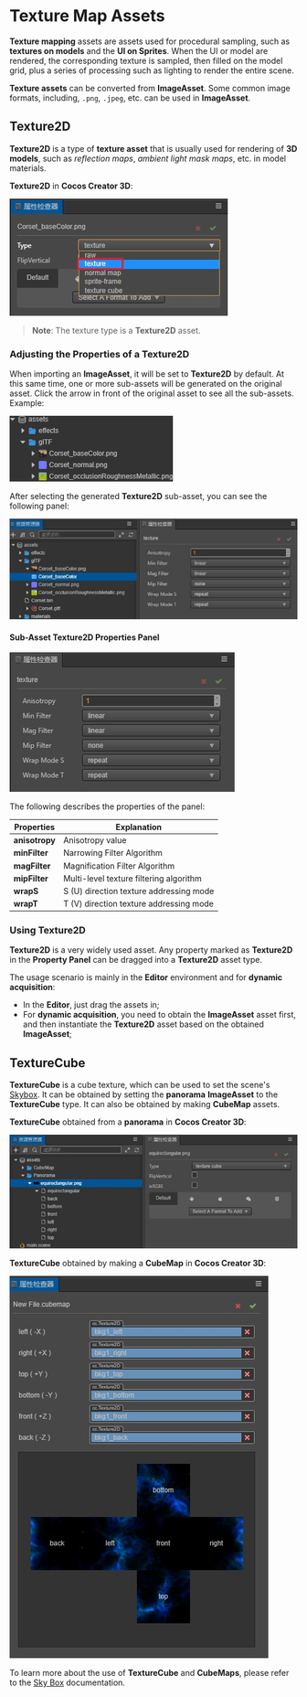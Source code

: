 # Texture Map Assets

**Texture mapping** assets are assets used for procedural sampling, such as **textures on models** and the **UI on Sprites**. When the UI or model are rendered, the corresponding texture is sampled, then filled on the model grid, plus a series of processing such as lighting to render the entire scene.

__Texture assets__ can be converted from __ImageAsset__. Some common image formats, including,  `.png`, `.jpeg`, etc. can be used in __ImageAsset__.

## Texture2D

__Texture2D__ is a type of __texture asset__ that is usually used for rendering of __3D models__, such as *reflection maps*, *ambient light mask maps*, etc. in model materials.

__Texture2D__ in __Cocos Creator 3D__:

![Texture2D](texture/Texture2D.jpg)

> **Note**: The texture type is a **Texture2D** asset.

### Adjusting the Properties of a Texture2D

When importing an __ImageAsset__, it will be set to __Texture2D__ by default. At this same time, one or more sub-assets will be generated on the original asset. Click the arrow in front of the original asset to see all the sub-assets. Example: 

![View Sub-assets](texture/SubAssets.gif)

After selecting the generated __Texture2D__ sub-asset, you can see the following panel:

![Texture2D sub-asset](texture/Texture2DPanel.jpg)

#### Sub-Asset Texture2D Properties Panel

![Texture2D Property Panel](texture/Texture2DDetail.jpg)

The following describes the properties of the panel:

| Properties | Explanation |
| --- | --- |
| **anisotropy** | Anisotropy value |
| **minFilter** | Narrowing Filter Algorithm |
| **magFilter** | Magnification Filter Algorithm |
| **mipFilter** | Multi-level texture filtering algorithm |
| **wrapS** | S (U) direction texture addressing mode |
| **wrapT** | T (V) direction texture addressing mode |

### Using Texture2D

__Texture2D__ is a very widely used asset. Any property marked as __Texture2D__ in the __Property Panel__ can be dragged into a __Texture2D__ asset type.

The usage scenario is mainly in the __Editor__ environment and for __dynamic acquisition__:

  - In the __Editor__, just drag the assets in;
  - For __dynamic acquisition__, you need to obtain the __ImageAsset__ asset first, and then instantiate the __Texture2D__ asset based on the obtained __ImageAsset__;

## TextureCube

__TextureCube__ is a cube texture, which can be used to set the scene's [Skybox](../concepts/scene/skybox.md). It can be obtained by setting the __panorama__ __ImageAsset__ to the __TextureCube__ type. It can also be obtained by making __CubeMap__ assets. 

__TextureCube__ obtained from a __panorama__ in __Cocos Creator 3D__:

![Panorama](texture/Panorama.jpg)

__TextureCube__ obtained by making a __CubeMap__ in __Cocos Creator 3D__:

![CubeMap](../concepts/scene/skybox/Cubemap.jpg)

To learn more about the use of **TextureCube** and **CubeMaps**, please refer to the [Sky Box](../scripting/setup.md) documentation.
